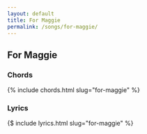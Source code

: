 ```yaml
---
layout: default
title: For Maggie
permalink: /songs/for-maggie/
---
```


For Maggie
----------

### Chords ###

{% include chords.html slug="for-maggie" %}

### Lyrics ###

{$ include lyrics.html slug="for-maggie" %}
